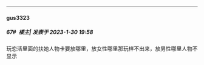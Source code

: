
*****

####  gus3323  
##### 67#         楼主| 发表于 2023-1-30 19:58

玩恋活里面的扶她人物卡要放哪里，放女性哪里那玩样不出来，放男性哪里人物不显示

